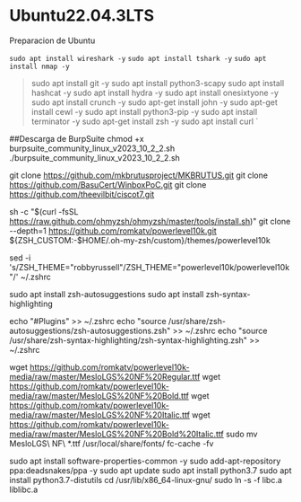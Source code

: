 # Ubuntu22.04.3LTS
Preparacion de Ubuntu

`sudo apt install wireshark -y`
`sudo apt install tshark -y`
`sudo apt install nmap -y`
>sudo apt install git -y
sudo apt install python3-scapy
sudo apt install hashcat -y
sudo apt install hydra -y
sudo apt install onesixtyone -y
sudo apt install crunch -y
sudo apt-get install john -y
sudo apt-get install cewl -y
sudo apt install python3-pip -y
sudo apt install terminator -y
sudo apt-get install zsh -y
sudo apt install curl
`

##Descarga de BurpSuite
chmod +x burpsuite_community_linux_v2023_10_2_2.sh 
./burpsuite_community_linux_v2023_10_2_2.sh

git clone https://github.com/mkbrutusproject/MKBRUTUS.git
git clone https://github.com/BasuCert/WinboxPoC.git
git clone https://github.com/theevilbit/ciscot7.git

sh -c "$(curl -fsSL https://raw.github.com/ohmyzsh/ohmyzsh/master/tools/install.sh)"
git clone --depth=1 https://github.com/romkatv/powerlevel10k.git ${ZSH_CUSTOM:-$HOME/.oh-my-zsh/custom}/themes/powerlevel10k

sed -i 's/ZSH_THEME="robbyrussell"/ZSH_THEME="powerlevel10k\/powerlevel10k"/' ~/.zshrc

sudo apt install zsh-autosuggestions
sudo apt install zsh-syntax-highlighting

echo "#Plugins" >> ~/.zshrc
echo "source /usr/share/zsh-autosuggestions/zsh-autosuggestions.zsh" >> ~/.zshrc
echo "source /usr/share/zsh-syntax-highlighting/zsh-syntax-highlighting.zsh" >> ~/.zshrc

wget https://github.com/romkatv/powerlevel10k-media/raw/master/MesloLGS%20NF%20Regular.ttf
wget https://github.com/romkatv/powerlevel10k-media/raw/master/MesloLGS%20NF%20Bold.ttf
wget https://github.com/romkatv/powerlevel10k-media/raw/master/MesloLGS%20NF%20Italic.ttf
wget https://github.com/romkatv/powerlevel10k-media/raw/master/MesloLGS%20NF%20Bold%20Italic.ttf
sudo mv MesloLGS\ NF\ *.ttf /usr/local/share/fonts/
fc-cache -fv

sudo apt install software-properties-common -y
sudo add-apt-repository ppa:deadsnakes/ppa -y
sudo apt update
sudo apt install python3.7
sudo apt install python3.7-distutils
cd /usr/lib/x86_64-linux-gnu/
sudo ln -s -f libc.a liblibc.a
